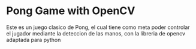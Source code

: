# Pong Game with OpenCV

Este es un juego clasico de Pong, el cual tiene como meta poder controlar el jugador mediante la deteccion de las manos, con la libreria de opencv adaptada para python
